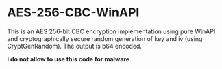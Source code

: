 # AES-256-CBC-WinAPI

This is an AES 256-bit CBC encryption implementation using pure WinAPI and cryptographically secure random generation of key and iv (using CryptGenRandom). The output is b64 encoded.

**I do not allow to use this code for malware**
